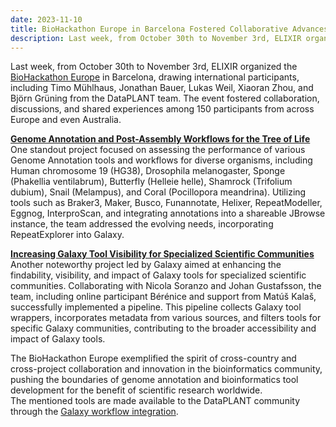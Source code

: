 ```yaml
---
date: 2023-11-10
title: BioHackathon Europe in Barcelona Fostered Collaborative Advances on Bioinformatics Tools and International Exchange of (DataPLANT) Developers
description: Last week, from October 30th to November 3rd, ELIXIR organized the BioHackathon Europe in Barcelona, drawing international participants, including Timo Mühlhaus, Jonathan Bauer, Lukas Weil, Xiaoran Zhou, and Björn Grüning from the DataPLANT team. The event fostered collaboration, discussions, and shared experiences among 150 participants from across Europe and even Australia...
---
```


Last week, from October 30th to November 3rd, ELIXIR organized the [BioHackathon Europe](https://biohackathon-europe.org/) in Barcelona, drawing international participants, including Timo Mühlhaus, Jonathan Bauer, Lukas Weil, Xiaoran Zhou, and Björn Grüning from the DataPLANT team. The event fostered collaboration, discussions, and shared experiences among 150 participants from across Europe and even Australia.

**[Genome Annotation and Post-Assembly Workflows for the Tree of Life](https://github.com/elixir-europe/biohackathon-projects-2023/tree/main/20)**   
One standout project focused on assessing the performance of various Genome Annotation tools and workflows for diverse organisms, including Human chromosome 19 (HG38), Drosophila melanogaster, Sponge (Phakellia ventilabrum), Butterfly (Helleie helle), Shamrock (Trifolium dubium), Snail (Melampus), and Coral (Pocillopora meandrina). Utilizing tools such as Braker3, Maker, Busco, Funannotate, Helixer, RepeatModeller, Eggnog, InterproScan, and integrating annotations into a shareable JBrowse instance, the team addressed the evolving needs, incorporating RepeatExplorer into Galaxy.

**[Increasing Galaxy Tool Visibility for Specialized Scientific Communities](https://github.com/elixir-europe/biohackathon-projects-2023/tree/main/25)**   
Another noteworthy project led by Galaxy aimed at enhancing the findability, visibility, and impact of Galaxy tools for specialized scientific communities. Collaborating with Nicola Soranzo and Johan Gustafsson, the team, including online participant Bérénice and support from Matúš Kalaš, successfully implemented a pipeline. This pipeline collects Galaxy tool wrappers, incorporates metadata from various sources, and filters tools for specific Galaxy communities, contributing to the broader accessibility and impact of Galaxy tools.

The BioHackathon Europe exemplified the spirit of cross-country and cross-project collaboration and innovation in the bioinformatics community, pushing the boundaries of genome annotation and bioinformatics tool development for the benefit of scientific research worldwide.   
The mentioned tools are made available to the DataPLANT community through the [Galaxy workflow integration](https://nfdi4plants.org/content/news/2023-09-04-step-by-step-integration-of-dataplant-workflows.html).

<!--Noch das ARC Project einbringen (https://github.com/elixir-europe/biohackathon-projects-2023/tree/main/14)-->